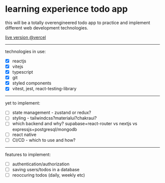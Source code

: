 # learning experience todo app

this will be a totally overengineered todo app to practice and implement different web development technologies.

[live version @vercel](https://todo-app-beta-dusky.vercel.app/)

---

technologies in use:

- [x] reactjs
- [x] vitejs
- [x] typescript
- [x] git
- [x] styled components
- [x] vitest, jest, react-testing-library

---

yet to implement:

- [ ] state management - zustand or redux?
- [ ] styling - tailwindcss?materialui?chakraui?
- [ ] which backend and why? supabase+react-router vs nextjs vs expressjs+postgresql/mongodb
- [ ] react native
- [ ] CI/CD - which to use and how?

---

features to implement:

- [ ] authentication/authorization
- [ ] saving users/todos in a database
- [ ] reoccuring todos (daily, weekly etc)